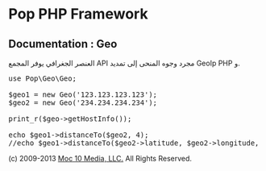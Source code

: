 Pop PHP Framework
=================

Documentation : Geo
-------------------

العنصر الجغرافي يوفر المجمع API مجرد وجوه المنحى إلى تمديد GeoIp PHP و.

<pre>
use Pop\Geo\Geo;

$geo1 = new Geo('123.123.123.123');
$geo2 = new Geo('234.234.234.234');

print_r($geo->getHostInfo());

echo $geo1->distanceTo($geo2, 4);
//echo $geo1->distanceTo($geo2->latitude, $geo2->longitude, 4);
</pre>

(c) 2009-2013 [Moc 10 Media, LLC.](http://www.moc10media.com) All Rights Reserved.
